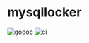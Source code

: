 # mysqllocker

[![godoc](https://godoc.org/github.com/WillAbides/mysqllocker?status.svg)](https://godoc.org/github.com/WillAbides/mysqllocker)
[![ci](https://github.com/WillAbides/mysqllocker/workflows/ci/badge.svg?branch=master&event=push)](https://github.com/WillAbides/mysqllocker/actions?query=workflow%3Aci+branch%3Amaster+event%3Apush)
